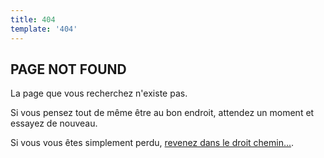 ```yaml
---
title: 404
template: '404'
---
```


## PAGE NOT FOUND

La page que vous recherchez n'existe pas.

Si vous pensez tout de même être au bon endroit, attendez un moment et essayez de nouveau.

Si vous vous êtes simplement perdu, [revenez dans le droit chemin...](/).

